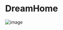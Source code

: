 # DreamHome

![image](https://user-images.githubusercontent.com/100134251/231068610-20b0cdd0-898f-4e52-8eb6-5f0fd61363d0.png)
